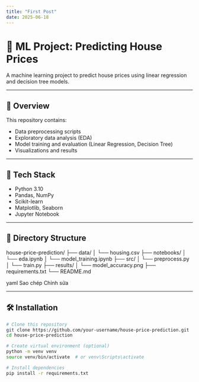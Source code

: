 ```yaml
---
title: "First Post"
date: 2025-06-18
---
```


# 🧠 ML Project: Predicting House Prices

A machine learning project to predict house prices using linear regression and decision tree models.

---

## 📖 Overview

This repository contains:

- Data preprocessing scripts
- Exploratory data analysis (EDA)
- Model training and evaluation (Linear Regression, Decision Tree)
- Visualizations and results

---

## 🧰 Tech Stack

- Python 3.10
- Pandas, NumPy
- Scikit-learn
- Matplotlib, Seaborn
- Jupyter Notebook

---

## 📁 Directory Structure

house-price-prediction/
├── data/
│ └── housing.csv
├── notebooks/
│ └── eda.ipynb
│ └── model_training.ipynb
├── src/
│ └── preprocess.py
│ └── train.py
├── results/
│ └── model_accuracy.png
├── requirements.txt
└── README.md

yaml
Sao chép
Chỉnh sửa

---

## 🛠 Installation

```bash
# Clone this repository
git clone https://github.com/your-username/house-price-prediction.git
cd house-price-prediction

# Create virtual environment (optional)
python -m venv venv
source venv/bin/activate  # or venv\Scripts\activate

# Install dependencies
pip install -r requirements.txt

